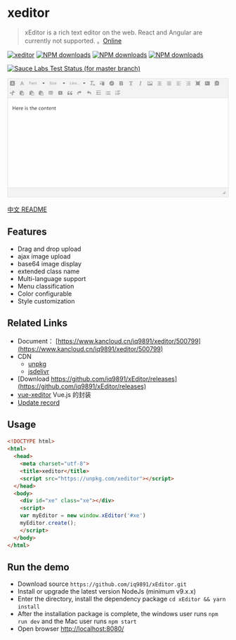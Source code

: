 # xeditor

> xEditor is a rich text editor on the web. React and Angular are currently not supported. 。[Online](http://output.jsbin.com/qiqibif)

[![xeditor](https://img.shields.io/npm/v/xeditor.svg?style=flat-square)](https://www.npmjs.org/package/xeditor)
[![NPM downloads](http://img.shields.io/npm/dm/xeditor.svg?style=flat-square)](https://npmjs.org/package/xeditor)
[![NPM downloads](https://img.shields.io/npm/dt/xeditor.svg?style=flat-square)](https://npmjs.org/package/xeditor)
[![NPM downloads](http://img.badgesize.io/https://unpkg.com/xeditor?compression=gzip&style=flat-square)](https://unpkg.com/xeditor)

[![Sauce Labs Test Status (for master branch)](https://badges.herokuapp.com/browsers?googlechrome=7&firefox=7&microsoftedge=10&iexplore=9&safari=10.10)](https://saucelabs.com/u/_wmhilton)

![xeditor preview](./xeditor-preview-en.png)

[中文 README](README-zh_CN.md)

## Features

- Drag and drop upload
- ajax image upload
- base64 image display
- extended class name
- Multi-language support
- Menu classification
- Color configurable
- Style customization

## Related Links

- Document： [https://www.kancloud.cn/iq9891/xeditor/500799](https://www.kancloud.cn/iq9891/xeditor/500799)
- CDN
  - [unpkg](https://unpkg.com/xeditor)
  - [jsdelivr](https://cdn.jsdelivr.net/npm/xeditor@latest/dist/)
- [Download https://github.com/iq9891/xEditor/releases](https://github.com/iq9891/xEditor/releases)
- [vue-xeditor](https://github.com/iq9891/vue-xeditor) Vue.js 的封装
- [Update record](https://github.com/iq9891/xEditor/blob/master/changelog.md)

## Usage

``` html
<!DOCTYPE html>
<html>
  <head>
    <meta charset="utf-8">
    <title>xeditor</title>
    <script src="https://unpkg.com/xeditor"></script>
  </head>
  <body>
    <div id="xe" class="xe"></div>
    <script>
    var myEditor = new window.xEditor('#xe')
    myEditor.create();
    </script>
  </body>
</html>
```

## Run the demo

- Download source `https://github.com/iq9891/xEditor.git`
- Install or upgrade the latest version NodeJs (minimum v9.x.x)
- Enter the directory, install the dependency package `cd xEditor && yarn install`
- After the installation package is complete, the windows user runs `npm run dev` and the Mac user runs `npm start`
- Open browser [http://localhost:8080/](http://localhost:8080/)
